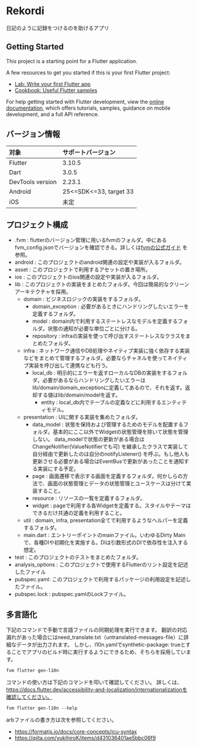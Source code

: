 # Rekordi

日記のように記録をつけるのを助けるアプリ

## Getting Started

This project is a starting point for a Flutter application.

A few resources to get you started if this is your first Flutter project:

- [Lab: Write your first Flutter app](https://docs.flutter.dev/get-started/codelab)
- [Cookbook: Useful Flutter samples](https://docs.flutter.dev/cookbook)

For help getting started with Flutter development, view the
[online documentation](https://docs.flutter.dev/), which offers tutorials,
samples, guidance on mobile development, and a full API reference.

## バージョン情報

| 対象              | サポートバージョン         |
|:-----------------|:------------------------|
| Flutter          | 3.10.5                  |
| Dart             | 3.0.5                   |
| DevTools version | 2.23.1                  |
| Android          | 25<=SDK<=33, target 33  |
| iOS              | 未定                     |

## プロジェクト構成

- .fvm :
  flutterのバージョン管理に用いるfvmのフォルダ。中にあるfvm_config.jsonでバージョンを確認できる。詳しくは[fvmの公式ガイド](https://fvm.app/docs/guides/basic_commands)
  を参照。
- android : このプロジェクトのandroid関連の設定や実装が入るフォルダ。
- asset : このプロジェクトで利用するアセットの置き場所。
- ios : このプロジェクトのios関連の設定や実装が入るフォルダ。
- lib : このプロジェクトの実装をまとめたフォルダ。今回は簡易的なクリーンアーキテクチャを採用。
    - domain : ビジネスロジックの実装をするフォルダ。
        - domain_exception : 必要があるときにハンドリングしたいエラーを定義するフォルダ。
        - model : domain内で利用するステートレスなモデルを定義するフォルダ。状態の通知が必要な単位ごとに分ける。
        - repository : infraの実装を使って呼び出すステートレスなクラスをまとめたフォルダ。
    - infra : ネットワーク通信やDB処理やネイティブ実装に強く依存する実装などをまとめて管理するフォルダ。必要ならチャネルを使ってネイティブ実装を呼び出して連携なども行う。
        - local_db :
          明示的にエラーを返すローカルなDBの実装をするフォルダ。必要があるならハンドリングしたいエラーはlib/domain/domain_exceptionに定義してあるので、それを返す。返却する値はlib/domain/modelを返す。
            - entity : local_db内でテーブルの定義などに利用するエンティティモデル。
    - presentation : UIに関する実装を集めたフォルダ。
        - data_model : 状態を保持および管理するためのモデルを配置するフォルダ。基本的にここ以外でWidgetの状態管理を除いて状態を管理しない。
          data_modelで状態の更新がある場合はChangeNotifier(ValueNotifierでも可)
          を継承したクラスで実装して自分経由で更新したのは自分のnotifyListener()
          を呼ぶ。もし他人も更新させる必要がある場合はEventBusで更新があったことを通知する実装にする予定。
        - page : 画面遷移で表示する画面を定義するフォルダ。何かしらの方法で、画面の状態管理とデータの状態管理とユースケースは分けて実装すること。
        - resource : リソースの一覧を定義するフォルダ。
        - widget : pageで利用する各Widgetを定義する。スタイルやテーマはできるだけ共通の定義を利用すること。
    - util : domain, infra, presentation全てで利用するようなヘルパーを定義するフォルダ。
    - main.dart : エントリーポイントのmainファイル。いわゆるDirty Mainで、各種DIや初期化を実施する。DIは引数形式のDIで依存性を注入する想定。
- test : このプロジェクトのテストをまとめたフォルダ。
- analysis_options : このプロジェクトで使用するFlutterのリント設定を記述したファイル
- pubspec.yaml: このプロジェクトで利用するパッケージの利用設定を記述したファイル。
- pubspec.lock : pubspec.yamlのLockファイル。


## 多言語化
下記のコマンドで手動で言語ファイルの同期処理を実行できます。
翻訳の対応漏れがあった場合にはneed_translate.txt（untranslated-messages-file）に詳細なデータが出力されます。
しかし、l10n.yamlでsynthetic-package: trueとすることでアプリのビルド時に実行するようにできるため、そちらを採用しています。

```
fvm flutter gen-l10n
```


コマンドの使い方は下記のコマンドを叩いて確認してください。
詳しくは、https://docs.flutter.dev/accessibility-and-localization/internationalizationを確認してください。

```
fvm flutter gen-l10n --help
```

arbファイルの書き方は次を参照してください。
* https://formatjs.io/docs/core-concepts/icu-syntax
* https://qiita.com/yukihiroK/items/d431036401ae5bbc06f9